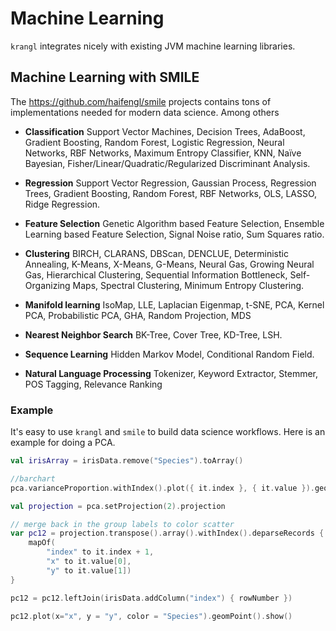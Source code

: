 # Machine Learning

`krangl` integrates nicely with existing JVM machine learning libraries.

## Machine Learning with SMILE

The  https://github.com/haifengl/smile projects contains tons of implementations needed for modern data science. Among others

* **Classification** Support Vector Machines, Decision Trees, AdaBoost, Gradient Boosting, Random Forest, Logistic Regression, Neural Networks, RBF Networks, Maximum Entropy Classifier, KNN, Naïve Bayesian, Fisher/Linear/Quadratic/Regularized Discriminant Analysis.

* **Regression** Support Vector Regression, Gaussian Process, Regression Trees, Gradient Boosting, Random Forest, RBF Networks, OLS, LASSO, Ridge Regression.

* **Feature Selection** Genetic Algorithm based Feature Selection, Ensemble Learning based Feature Selection, Signal Noise ratio, Sum Squares ratio.

* **Clustering** BIRCH, CLARANS, DBScan, DENCLUE, Deterministic Annealing, K-Means, X-Means, G-Means, Neural Gas, Growing Neural Gas, Hierarchical Clustering, Sequential Information Bottleneck, Self-Organizing Maps, Spectral Clustering, Minimum Entropy Clustering.

* **Manifold learning** IsoMap, LLE, Laplacian Eigenmap, t-SNE, PCA, Kernel PCA, Probabilistic PCA, GHA, Random Projection, MDS

* **Nearest Neighbor Search** BK-Tree, Cover Tree, KD-Tree, LSH.

* **Sequence Learning** Hidden Markov Model, Conditional Random Field.

* **Natural Language Processing** Tokenizer, Keyword Extractor, Stemmer, POS Tagging, Relevance Ranking


### Example

It's easy to use `krangl` and `smile` to build data science workflows. Here is an example for doing a PCA.

```kotlin
val irisArray = irisData.remove("Species").toArray()

//barchart
pca.varianceProportion.withIndex().plot({ it.index }, { it.value }).geomCol().show()

val projection = pca.setProjection(2).projection

// merge back in the group labels to color scatter
var pc12 = projection.transpose().array().withIndex().deparseRecords {
    mapOf(
        "index" to it.index + 1,
        "x" to it.value[0],
        "y" to it.value[1])
}

pc12 = pc12.leftJoin(irisData.addColumn("index") { rowNumber })

pc12.plot(x="x", y = "y", color = "Species").geomPoint().show()
```

